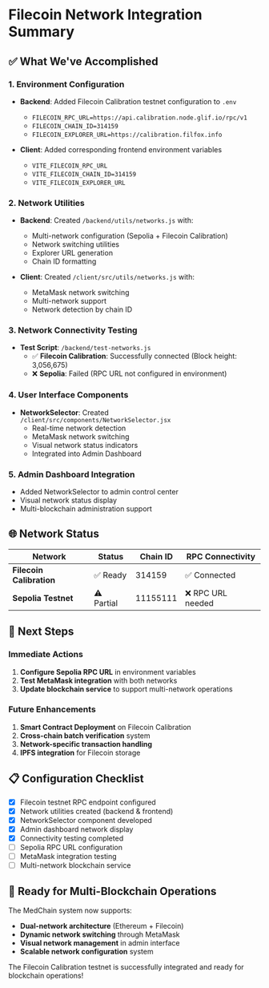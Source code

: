 # Filecoin Network Integration Summary

## ✅ What We've Accomplished

### 1. Environment Configuration
- **Backend**: Added Filecoin Calibration testnet configuration to `.env`
  - `FILECOIN_RPC_URL=https://api.calibration.node.glif.io/rpc/v1`
  - `FILECOIN_CHAIN_ID=314159`
  - `FILECOIN_EXPLORER_URL=https://calibration.filfox.info`

- **Client**: Added corresponding frontend environment variables
  - `VITE_FILECOIN_RPC_URL`
  - `VITE_FILECOIN_CHAIN_ID=314159`
  - `VITE_FILECOIN_EXPLORER_URL`

### 2. Network Utilities
- **Backend**: Created `/backend/utils/networks.js` with:
  - Multi-network configuration (Sepolia + Filecoin Calibration)
  - Network switching utilities
  - Explorer URL generation
  - Chain ID formatting

- **Client**: Created `/client/src/utils/networks.js` with:
  - MetaMask network switching
  - Multi-network support
  - Network detection by chain ID

### 3. Network Connectivity Testing
- **Test Script**: `/backend/test-networks.js`
  - ✅ **Filecoin Calibration**: Successfully connected (Block height: 3,056,675)
  - ❌ **Sepolia**: Failed (RPC URL not configured in environment)

### 4. User Interface Components
- **NetworkSelector**: Created `/client/src/components/NetworkSelector.jsx`
  - Real-time network detection
  - MetaMask network switching
  - Visual network status indicators
  - Integrated into Admin Dashboard

### 5. Admin Dashboard Integration
- Added NetworkSelector to admin control center
- Visual network status display
- Multi-blockchain administration support

## 🌐 Network Status

| Network | Status | Chain ID | RPC Connectivity |
|---------|--------|----------|------------------|
| **Filecoin Calibration** | ✅ Ready | 314159 | ✅ Connected |
| **Sepolia Testnet** | ⚠️ Partial | 11155111 | ❌ RPC URL needed |

## 🔧 Next Steps

### Immediate Actions
1. **Configure Sepolia RPC URL** in environment variables
2. **Test MetaMask integration** with both networks
3. **Update blockchain service** to support multi-network operations

### Future Enhancements
1. **Smart Contract Deployment** on Filecoin Calibration
2. **Cross-chain batch verification** system
3. **Network-specific transaction handling**
4. **IPFS integration** for Filecoin storage

## 📋 Configuration Checklist

- [x] Filecoin testnet RPC endpoint configured
- [x] Network utilities created (backend & frontend)
- [x] NetworkSelector component developed
- [x] Admin dashboard network display
- [x] Connectivity testing completed
- [ ] Sepolia RPC URL configuration
- [ ] MetaMask integration testing
- [ ] Multi-network blockchain service

## 🚀 Ready for Multi-Blockchain Operations

The MedChain system now supports:
- **Dual-network architecture** (Ethereum + Filecoin)
- **Dynamic network switching** through MetaMask
- **Visual network management** in admin interface
- **Scalable network configuration** system

The Filecoin Calibration testnet is successfully integrated and ready for blockchain operations!